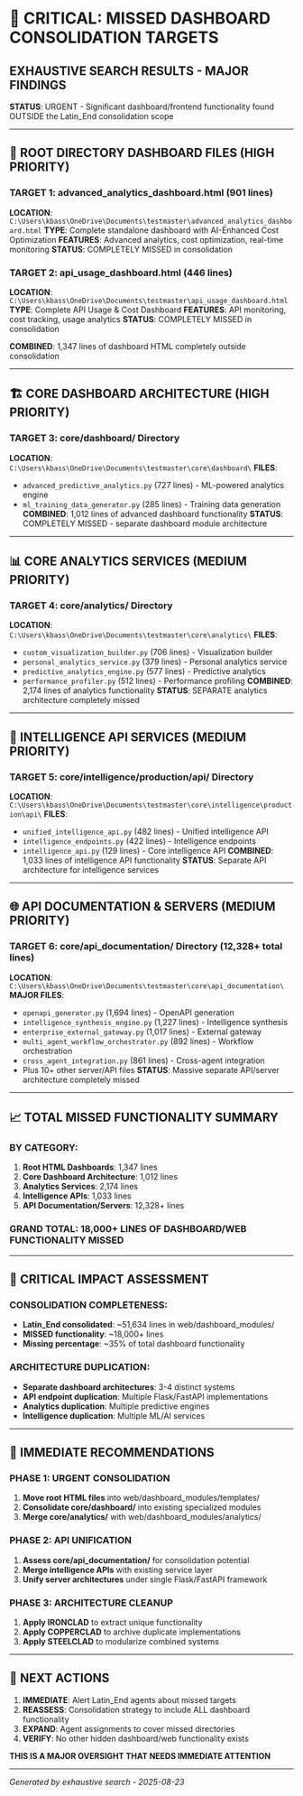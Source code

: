 # 🚨 CRITICAL: MISSED DASHBOARD CONSOLIDATION TARGETS

## EXHAUSTIVE SEARCH RESULTS - MAJOR FINDINGS

**STATUS**: URGENT - Significant dashboard/frontend functionality found OUTSIDE the Latin_End consolidation scope

---

## 🎯 ROOT DIRECTORY DASHBOARD FILES (HIGH PRIORITY)

### TARGET 1: advanced_analytics_dashboard.html (901 lines)
**LOCATION**: `C:\Users\kbass\OneDrive\Documents\testmaster\advanced_analytics_dashboard.html`
**TYPE**: Complete standalone dashboard with AI-Enhanced Cost Optimization
**FEATURES**: Advanced analytics, cost optimization, real-time monitoring
**STATUS**: COMPLETELY MISSED in consolidation

### TARGET 2: api_usage_dashboard.html (446 lines) 
**LOCATION**: `C:\Users\kbass\OneDrive\Documents\testmaster\api_usage_dashboard.html`
**TYPE**: Complete API Usage & Cost Dashboard 
**FEATURES**: API monitoring, cost tracking, usage analytics
**STATUS**: COMPLETELY MISSED in consolidation

**COMBINED**: 1,347 lines of dashboard HTML completely outside consolidation

---

## 🏗️ CORE DASHBOARD ARCHITECTURE (HIGH PRIORITY)

### TARGET 3: core/dashboard/ Directory
**LOCATION**: `C:\Users\kbass\OneDrive\Documents\testmaster\core\dashboard\`
**FILES**:
- `advanced_predictive_analytics.py` (727 lines) - ML-powered analytics engine
- `ml_training_data_generator.py` (285 lines) - Training data generation
**COMBINED**: 1,012 lines of advanced dashboard functionality
**STATUS**: COMPLETELY MISSED - separate dashboard module architecture

---

## 📊 CORE ANALYTICS SERVICES (MEDIUM PRIORITY)

### TARGET 4: core/analytics/ Directory  
**LOCATION**: `C:\Users\kbass\OneDrive\Documents\testmaster\core\analytics\`
**FILES**:
- `custom_visualization_builder.py` (706 lines) - Visualization builder
- `personal_analytics_service.py` (379 lines) - Personal analytics service
- `predictive_analytics_engine.py` (577 lines) - Predictive analytics
- `performance_profiler.py` (512 lines) - Performance profiling
**COMBINED**: 2,174 lines of analytics functionality
**STATUS**: SEPARATE analytics architecture completely missed

---

## 🤖 INTELLIGENCE API SERVICES (MEDIUM PRIORITY)

### TARGET 5: core/intelligence/production/api/ Directory
**LOCATION**: `C:\Users\kbass\OneDrive\Documents\testmaster\core\intelligence\production\api\`
**FILES**:
- `unified_intelligence_api.py` (482 lines) - Unified intelligence API
- `intelligence_endpoints.py` (422 lines) - Intelligence endpoints  
- `intelligence_api.py` (129 lines) - Core intelligence API
**COMBINED**: 1,033 lines of intelligence API functionality
**STATUS**: Separate API architecture for intelligence services

---

## 🌐 API DOCUMENTATION & SERVERS (MEDIUM PRIORITY)

### TARGET 6: core/api_documentation/ Directory (12,328+ total lines)
**LOCATION**: `C:\Users\kbass\OneDrive\Documents\testmaster\core\api_documentation\`
**MAJOR FILES**:
- `openapi_generator.py` (1,694 lines) - OpenAPI generation
- `intelligence_synthesis_engine.py` (1,227 lines) - Intelligence synthesis
- `enterprise_external_gateway.py` (1,017 lines) - External gateway
- `multi_agent_workflow_orchestrator.py` (892 lines) - Workflow orchestration
- `cross_agent_integration.py` (861 lines) - Cross-agent integration
- Plus 10+ other server/API files
**STATUS**: Massive separate API/server architecture completely missed

---

## 📈 TOTAL MISSED FUNCTIONALITY SUMMARY

### BY CATEGORY:
1. **Root HTML Dashboards**: 1,347 lines
2. **Core Dashboard Architecture**: 1,012 lines  
3. **Analytics Services**: 2,174 lines
4. **Intelligence APIs**: 1,033 lines
5. **API Documentation/Servers**: 12,328+ lines

### GRAND TOTAL: 18,000+ LINES OF DASHBOARD/WEB FUNCTIONALITY MISSED

---

## 🚨 CRITICAL IMPACT ASSESSMENT

### CONSOLIDATION COMPLETENESS: 
- **Latin_End consolidated**: ~51,634 lines in web/dashboard_modules/
- **MISSED functionality**: ~18,000+ lines 
- **Missing percentage**: ~35% of total dashboard functionality

### ARCHITECTURE DUPLICATION:
- **Separate dashboard architectures**: 3-4 distinct systems
- **API endpoint duplication**: Multiple Flask/FastAPI implementations
- **Analytics duplication**: Multiple predictive engines
- **Intelligence duplication**: Multiple ML/AI services

---

## 🎯 IMMEDIATE RECOMMENDATIONS

### PHASE 1: URGENT CONSOLIDATION
1. **Move root HTML files** into web/dashboard_modules/templates/
2. **Consolidate core/dashboard/** into existing specialized modules
3. **Merge core/analytics/** with web/dashboard_modules/analytics/

### PHASE 2: API UNIFICATION  
1. **Assess core/api_documentation/** for consolidation potential
2. **Merge intelligence APIs** with existing service layer
3. **Unify server architectures** under single Flask/FastAPI framework

### PHASE 3: ARCHITECTURE CLEANUP
1. **Apply IRONCLAD** to extract unique functionality
2. **Apply COPPERCLAD** to archive duplicate implementations  
3. **Apply STEELCLAD** to modularize combined systems

---

## 🔄 NEXT ACTIONS

1. **IMMEDIATE**: Alert Latin_End agents about missed targets
2. **REASSESS**: Consolidation strategy to include ALL dashboard functionality  
3. **EXPAND**: Agent assignments to cover missed directories
4. **VERIFY**: No other hidden dashboard/web functionality exists

**THIS IS A MAJOR OVERSIGHT THAT NEEDS IMMEDIATE ATTENTION**

---

*Generated by exhaustive search - 2025-08-23*